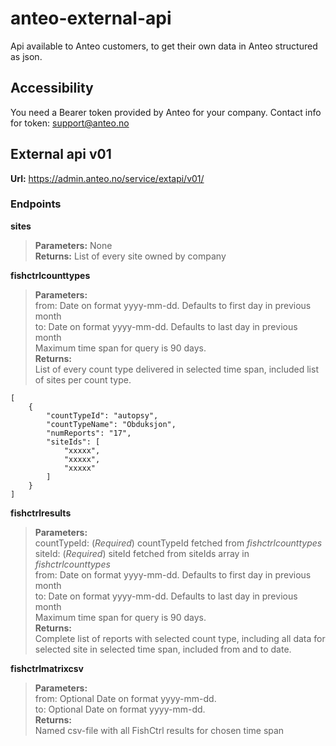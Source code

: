 # anteo-external-api
Api available to Anteo customers, to get their own data in Anteo structured as json.
## Accessibility
You need a Bearer token provided by Anteo for your company.
Contact info for token: support@anteo.no
## External api v01
**Url:** https://admin.anteo.no/service/extapi/v01/
### Endpoints
**sites**  
> **Parameters:** None  
**Returns:** List of every site owned by company

**fishctrlcounttypes**  
> **Parameters:**   
from: Date on format yyyy-mm-dd. Defaults to first day in previous month       
to: Date on format yyyy-mm-dd. Defaults to last day in previous month    
Maximum time span for query is 90 days.  
**Returns:**  
List of every count type delivered in selected time span, included list of sites per count type.  
```
[
	{
		"countTypeId": "autopsy",
		"countTypeName": "Obduksjon",
		"numReports": "17",
		"siteIds": [
			"xxxxx",
			"xxxxx",
			"xxxxx"
		]
	}
]  
```
**fishctrlresults**  
> **Parameters:**   
countTypeId: (*Required*) countTypeId fetched from *fishctrlcounttypes*  
siteId:  (*Required*)  siteId fetched from siteIds array in *fishctrlcounttypes*     
from: Date on format yyyy-mm-dd. Defaults to first day in previous month       
to: Date on format yyyy-mm-dd. Defaults to last day in previous month   
Maximum time span for query is 90 days.  
**Returns:**  
Complete list of reports with selected count type, including all data for selected site in selected time span, included from and to date.

**fishctrlmatrixcsv**  
> **Parameters:**       
from: Optional Date on format yyyy-mm-dd.     
to: Optional Date on format yyyy-mm-dd.  
**Returns:**  
Named csv-file with all FishCtrl results for chosen time span
